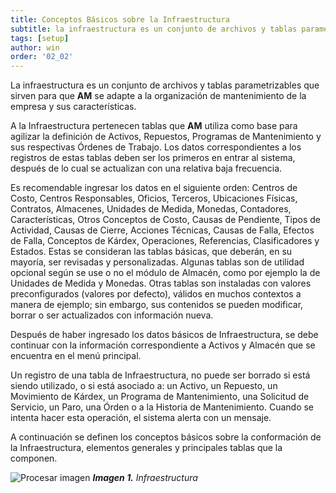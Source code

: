 ```yaml
---
title: Conceptos Básicos sobre la Infraestructura
subtitle: la infraestructura es un conjunto de archivos y tablas parametrizables que sirven para que AM sea adecuado para la organización de mantenimiento de la empresa y sus características.
tags: [setup]
author: win
order: '02_02'
---
```

La infraestructura es un conjunto de archivos y tablas parametrizables que sirven para que **AM** se adapte a la organización de mantenimiento de la empresa y sus características.

A la Infraestructura pertenecen tablas que **AM** utiliza como base para agilizar la definición de Activos, Repuestos, Programas de Mantenimiento y sus respectivas Órdenes de Trabajo. Los datos correspondientes a los registros de estas tablas deben ser los primeros en entrar al sistema, después de lo cual se actualizan con una relativa baja frecuencia.

Es recomendable ingresar los datos en el siguiente orden: Centros de Costo, Centros Responsables, Oficios, Terceros, Ubicaciones Físicas, Contratos, Almacenes, Unidades de Medida, Monedas, Contadores, Características, Otros Conceptos de Costo, Causas de Pendiente, Tipos de Actividad, Causas de Cierre, Acciones Técnicas, Causas de Falla, Efectos de Falla, Conceptos de Kárdex, Operaciones, Referencias, Clasificadores y Estados. Estas se consideran las tablas básicas, que deberán, en su mayoría, ser revisadas y personalizadas. Algunas tablas son de utilidad opcional según se use o no el módulo de Almacén, como por ejemplo la de Unidades de Medida y Monedas. Otras tablas son instaladas con valores preconfigurados (valores por defecto), válidos en muchos contextos a manera de ejemplo; sin embargo, sus contenidos se pueden modificar, borrar o ser actualizados con información nueva.

Después de haber ingresado los datos básicos de Infraestructura, se debe continuar con la información correspondiente a Activos y Almacén que se encuentra en el menú principal.

Un registro de una tabla de Infraestructura, no puede ser borrado si está siendo utilizado, o si está asociado a: un Activo, un Repuesto, un Movimiento de Kárdex, un Programa de Mantenimiento, una Solicitud de Servicio, un Paro, una Órden o a la Historia de Mantenimiento. Cuando se intenta hacer esta operación, el sistema alerta con un mensaje.

A continuación se definen los conceptos básicos sobre la conformación de la Infraestructura, elementos generales y principales tablas que la componen.

![Procesar imagen](../../assets/images/cap02/chp02_img01.png)
_**Imagen 1.** Infraestructura_







